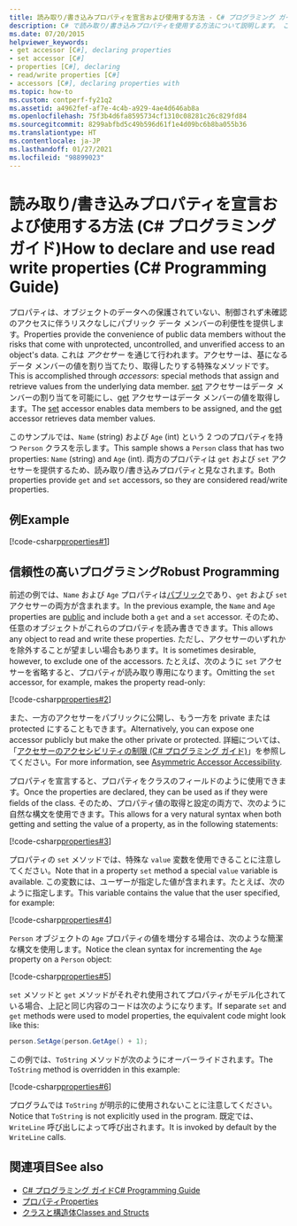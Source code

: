 ```yaml
---
title: 読み取り/書き込みプロパティを宣言および使用する方法 - C# プログラミング ガイド
description: C# で読み取り/書き込みプロパティを使用する方法について説明します。 このサンプルには、読み取り/書き込みプロパティとなるように、get アクセサーと set アクセサーを持つ 2 つのプロパティが含まれています。
ms.date: 07/20/2015
helpviewer_keywords:
- get accessor [C#], declaring properties
- set accessor [C#]
- properties [C#], declaring
- read/write properties [C#]
- accessors [C#], declaring properties with
ms.topic: how-to
ms.custom: contperf-fy21q2
ms.assetid: a4962fef-af7e-4c4b-a929-4ae4d646ab8a
ms.openlocfilehash: 75f3b4d6fa8595734cf1310c08281c26c829fd84
ms.sourcegitcommit: 8299abfbd5c49b596d61f1e4d09bc6b8ba055b36
ms.translationtype: HT
ms.contentlocale: ja-JP
ms.lasthandoff: 01/27/2021
ms.locfileid: "98899023"
---
```

# <a name="how-to-declare-and-use-read-write-properties-c-programming-guide"></a><span data-ttu-id="f97db-104">読み取り/書き込みプロパティを宣言および使用する方法 (C# プログラミング ガイド)</span><span class="sxs-lookup"><span data-stu-id="f97db-104">How to declare and use read write properties (C# Programming Guide)</span></span>

<span data-ttu-id="f97db-105">プロパティは、オブジェクトのデータへの保護されていない、制御されず未確認のアクセスに伴うリスクなしにパブリック データ メンバーの利便性を提供します。</span><span class="sxs-lookup"><span data-stu-id="f97db-105">Properties provide the convenience of public data members without the risks that come with unprotected, uncontrolled, and unverified access to an object's data.</span></span> <span data-ttu-id="f97db-106">これは *アクセサー* を通じて行われます。アクセサーは、基になるデータ メンバーの値を割り当てたり、取得したりする特殊なメソッドです。</span><span class="sxs-lookup"><span data-stu-id="f97db-106">This is accomplished through *accessors*: special methods that assign and retrieve values from the underlying data member.</span></span> <span data-ttu-id="f97db-107">[set](../../language-reference/keywords/set.md) アクセサーはデータ メンバーの割り当てを可能にし、[get](../../language-reference/keywords/get.md) アクセサーはデータ メンバーの値を取得します。</span><span class="sxs-lookup"><span data-stu-id="f97db-107">The [set](../../language-reference/keywords/set.md) accessor enables data members to be assigned, and the [get](../../language-reference/keywords/get.md) accessor retrieves data member values.</span></span>  
  
 <span data-ttu-id="f97db-108">このサンプルでは、`Name` (string) および `Age` (int) という 2 つのプロパティを持つ `Person` クラスを示します。</span><span class="sxs-lookup"><span data-stu-id="f97db-108">This sample shows a `Person` class that has two properties: `Name` (string) and `Age` (int).</span></span> <span data-ttu-id="f97db-109">両方のプロパティは `get` および `set` アクセサーを提供するため、読み取り/書き込みプロパティと見なされます。</span><span class="sxs-lookup"><span data-stu-id="f97db-109">Both properties provide `get` and `set` accessors, so they are considered read/write properties.</span></span>  
  
## <a name="example"></a><span data-ttu-id="f97db-110">例</span><span class="sxs-lookup"><span data-stu-id="f97db-110">Example</span></span>  

 [!code-csharp[properties#1](snippets/how-to-declare-and-use-read-write-properties/Program.cs#1)]
  
## <a name="robust-programming"></a><span data-ttu-id="f97db-111">信頼性の高いプログラミング</span><span class="sxs-lookup"><span data-stu-id="f97db-111">Robust Programming</span></span>  

 <span data-ttu-id="f97db-112">前述の例では、`Name` および `Age` プロパティは[パブリック](../../language-reference/keywords/public.md)であり、`get` および `set` アクセサーの両方が含まれます。</span><span class="sxs-lookup"><span data-stu-id="f97db-112">In the previous example, the `Name` and `Age` properties are [public](../../language-reference/keywords/public.md) and include both a `get` and a `set` accessor.</span></span> <span data-ttu-id="f97db-113">そのため、任意のオブジェクトがこれらのプロパティを読み書きできます。</span><span class="sxs-lookup"><span data-stu-id="f97db-113">This allows any object to read and write these properties.</span></span> <span data-ttu-id="f97db-114">ただし、アクセサーのいずれかを除外することが望ましい場合もあります。</span><span class="sxs-lookup"><span data-stu-id="f97db-114">It is sometimes desirable, however, to exclude one of the accessors.</span></span> <span data-ttu-id="f97db-115">たとえば、次のように `set` アクセサーを省略すると、プロパティが読み取り専用になります。</span><span class="sxs-lookup"><span data-stu-id="f97db-115">Omitting the `set` accessor, for example, makes the property read-only:</span></span>  
  
 [!code-csharp[properties#2](snippets/how-to-declare-and-use-read-write-properties/Program.cs#2)]
  
 <span data-ttu-id="f97db-116">また、一方のアクセサーをパブリックに公開し、もう一方を private または protected にすることもできます。</span><span class="sxs-lookup"><span data-stu-id="f97db-116">Alternatively, you can expose one accessor publicly but make the other private or protected.</span></span> <span data-ttu-id="f97db-117">詳細については、「[アクセサーのアクセシビリティの制限 (C# プログラミング ガイド)](./restricting-accessor-accessibility.md)」を参照してください。</span><span class="sxs-lookup"><span data-stu-id="f97db-117">For more information, see [Asymmetric Accessor Accessibility](./restricting-accessor-accessibility.md).</span></span>  
  
 <span data-ttu-id="f97db-118">プロパティを宣言すると、プロパティをクラスのフィールドのように使用できます。</span><span class="sxs-lookup"><span data-stu-id="f97db-118">Once the properties are declared, they can be used as if they were fields of the class.</span></span> <span data-ttu-id="f97db-119">そのため、プロパティ値の取得と設定の両方で、次のように自然な構文を使用できます。</span><span class="sxs-lookup"><span data-stu-id="f97db-119">This allows for a very natural syntax when both getting and setting the value of a property, as in the following statements:</span></span>  
  
 [!code-csharp[properties#3](snippets/how-to-declare-and-use-read-write-properties/Program.cs#3)]
  
 <span data-ttu-id="f97db-120">プロパティの `set` メソッドでは、特殊な `value` 変数を使用できることに注意してください。</span><span class="sxs-lookup"><span data-stu-id="f97db-120">Note that in a property `set` method a special `value` variable is available.</span></span> <span data-ttu-id="f97db-121">この変数には、ユーザーが指定した値が含まれます。たとえば、次のように指定します。</span><span class="sxs-lookup"><span data-stu-id="f97db-121">This variable contains the value that the user specified, for example:</span></span>  
  
 [!code-csharp[properties#4](snippets/how-to-declare-and-use-read-write-properties/Program.cs#4)]
  
 <span data-ttu-id="f97db-122">`Person` オブジェクトの `Age` プロパティの値を増分する場合は、次のような簡潔な構文を使用します。</span><span class="sxs-lookup"><span data-stu-id="f97db-122">Notice the clean syntax for incrementing the `Age` property on a `Person` object:</span></span>  
  
 [!code-csharp[properties#5](snippets/how-to-declare-and-use-read-write-properties/Program.cs#5)]
  
 <span data-ttu-id="f97db-123">`set` メソッドと `get` メソッドがそれぞれ使用されてプロパティがモデル化されている場合、上記と同じ内容のコードは次のようになります。</span><span class="sxs-lookup"><span data-stu-id="f97db-123">If separate `set` and `get` methods were used to model properties, the equivalent code might look like this:</span></span>  
  
```csharp  
person.SetAge(person.GetAge() + 1);
```  
  
 <span data-ttu-id="f97db-124">この例では、`ToString` メソッドが次のようにオーバーライドされます。</span><span class="sxs-lookup"><span data-stu-id="f97db-124">The `ToString` method is overridden in this example:</span></span>  
  
 [!code-csharp[properties#6](snippets/how-to-declare-and-use-read-write-properties/Program.cs#6)]
  
 <span data-ttu-id="f97db-125">プログラムでは `ToString` が明示的に使用されないことに注意してください。</span><span class="sxs-lookup"><span data-stu-id="f97db-125">Notice that `ToString` is not explicitly used in the program.</span></span> <span data-ttu-id="f97db-126">既定では、`WriteLine` 呼び出しによって呼び出されます。</span><span class="sxs-lookup"><span data-stu-id="f97db-126">It is invoked by default by the `WriteLine` calls.</span></span>  
  
## <a name="see-also"></a><span data-ttu-id="f97db-127">関連項目</span><span class="sxs-lookup"><span data-stu-id="f97db-127">See also</span></span>

- [<span data-ttu-id="f97db-128">C# プログラミング ガイド</span><span class="sxs-lookup"><span data-stu-id="f97db-128">C# Programming Guide</span></span>](../index.md)
- [<span data-ttu-id="f97db-129">プロパティ</span><span class="sxs-lookup"><span data-stu-id="f97db-129">Properties</span></span>](./properties.md)
- [<span data-ttu-id="f97db-130">クラスと構造体</span><span class="sxs-lookup"><span data-stu-id="f97db-130">Classes and Structs</span></span>](./index.md)
